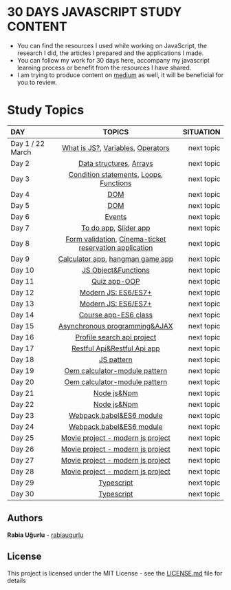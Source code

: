                               
                              
   # 30 DAYS JAVASCRIPT STUDY CONTENT
   + You can find the resources I used while working on JavaScript, the research I did, the articles I prepared and the applications I made.
   + You can follow my work for 30 days here, accompany my javascript learning process or benefit from the resources I have shared.   
   + I am trying to produce content on [medium](https://medium.com/@rabiaugurlu) as well, it will be beneficial for you to review.   


  # Study Topics

   | DAY | TOPICS | SITUATION |
   | :---         |     :---:      |          ---: |
   | Day 1 / 22 March  | [What is JS?](https://github.com/rabiaugurlu/30DaysOfJS/tree/main/JSIntro), [Variables](https://github.com/rabiaugurlu/30DaysOfJS), [Operators](https://github.com/rabiaugurlu/30DaysOfJS)     | next topic    |
   | Day 2     |  [Data structures](https://github.com/rabiaugurlu/30DaysOfJS), [Arrays](https://github.com/rabiaugurlu/30DaysOfJS)      | next topic     |
   | Day 3     | [Condition statements](https://github.com/rabiaugurlu/30DaysOfJS), [Loops](https://github.com/rabiaugurlu/30DaysOfJS), [Functions](https://github.com/rabiaugurlu/30DaysOfJS)       | next topic      | 
   | Day 4     | [DOM](https://github.com/rabiaugurlu/30DaysOfJS)        | next topic     |
   | Day 5     | [DOM](https://github.com/rabiaugurlu/30DaysOfJS)       | next topic      |
   | Day 6     | [Events](https://github.com/rabiaugurlu/30DaysOfJS)       | next topic      |
   | Day 7     | [To do app](https://github.com/rabiaugurlu/30DaysOfJS), [Slider app](https://github.com/rabiaugurlu/30DaysOfJS)       | next topic      |
   | Day 8     | [Form validation](https://github.com/rabiaugurlu/30DaysOfJS), [Cinema-ticket reservation application](https://github.com/rabiaugurlu/30DaysOfJS)       | next topic      |
   | Day 9     | [Calculator app](https://github.com/rabiaugurlu/30DaysOfJS), [hangman game app](https://github.com/rabiaugurlu/30DaysOfJS)       | next topic      |
   | Day 10     | [JS Object&Functions](https://github.com/rabiaugurlu/30DaysOfJS)       | next topic      |
   | Day 11     | [Quiz app-OOP](https://github.com/rabiaugurlu/30DaysOfJS)       | next topic      |
   | Day 12     | [Modern JS: ES6/ES7+](https://github.com/rabiaugurlu/30DaysOfJS)       | next topic      |
   | Day 13     | [Modern JS: ES6/ES7+](https://github.com/rabiaugurlu/30DaysOfJS)       | next topic      |
   | Day 14     | [Course app-ES6 class](https://github.com/rabiaugurlu/30DaysOfJS)       | next topic      |
   | Day 15     | [Asynchronous programming&AJAX](https://github.com/rabiaugurlu/30DaysOfJS)       | next topic      |
   | Day 16     | [Profile search api project](https://github.com/rabiaugurlu/30DaysOfJS)       | next topic      |
   | Day 17     | [Restful Api&Restful Api app](https://github.com/rabiaugurlu/30DaysOfJS)       | next topic      | 
   | Day 18     | [JS pattern](https://github.com/rabiaugurlu/30DaysOfJS)            |  next topic
   | Day 19     | [Oem calculator-module pattern](https://github.com/rabiaugurlu/30DaysOfJS)       | next topic      | 
   | Day 20     | [Oem calculator-module pattern](https://github.com/rabiaugurlu/30DaysOfJS)       | next topic      | 
   | Day 21     | [Node js&Npm](https://github.com/rabiaugurlu/30DaysOfJS)       | next topic      | 
   | Day 22     | [Node js&Npm](https://github.com/rabiaugurlu/30DaysOfJS)       | next topic      | 
   | Day 23     | [Webpack,babel&ES6 module](https://github.com/rabiaugurlu/30DaysOfJS)       | next topic      | 
   | Day 24     | [Webpack,babel&ES6 module](https://github.com/rabiaugurlu/30DaysOfJS)       | next topic      | 
   | Day 25     | [Movie project - modern js project](https://github.com/rabiaugurlu/30DaysOfJS)       | next topic      | 
   | Day 26     | [Movie project - modern js project](https://github.com/rabiaugurlu/30DaysOfJS)       | next topic      | 
   | Day 27     | [Movie project - modern js project](https://github.com/rabiaugurlu/30DaysOfJS)       | next topic      | 
   | Day 28     | [Movie project - modern js project](https://github.com/rabiaugurlu/30DaysOfJS)       | next topic      | 
   | Day 29     | [Typescript](https://github.com/rabiaugurlu/30DaysOfJS)       | next topic     | 
   | Day 30     | [Typescript](https://github.com/rabiaugurlu/30DaysOfJS)       | next topic      | 
   
   
   
   
  ## Authors
 **Rabia Uğurlu** - [rabiaugurlu](https://github.com/rabiaugurlu)
## License
This project is licensed under the MIT License - see the [LICENSE.md](LICENSE.md) file for details
                                                                  
